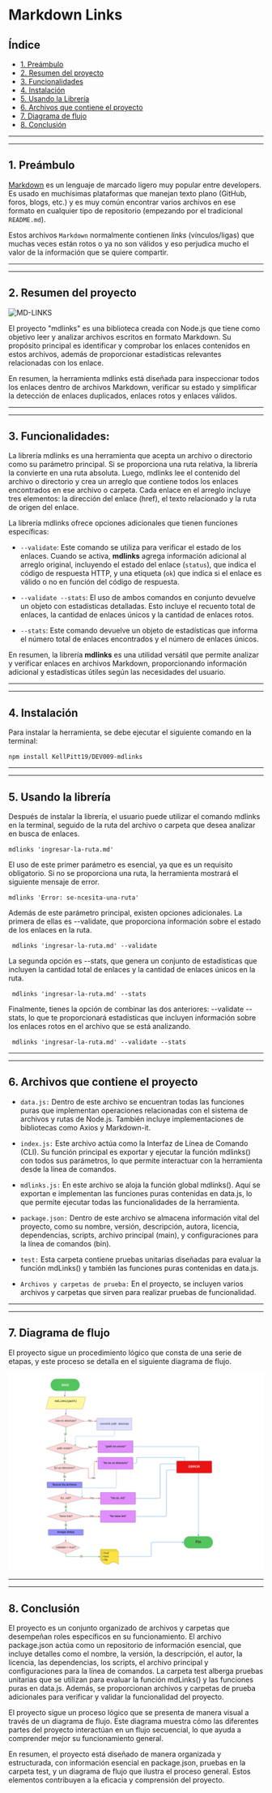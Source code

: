 # Markdown Links

## Índice

* [1. Preámbulo](#1-preámbulo)
* [2. Resumen del proyecto](#2-resumen-del-proyecto)
* [3. Funcionalidades](#3-funcionalidades)
* [4. Instalación](#4-instalación)
* [5. Usando la Librería](#5-usando-la-librería)
* [6. Archivos que contiene el proyecto](#6-archivos-que-contiene-el-proyecto)
* [7. Diagrama de flujo](#7-diagrama-de-flujo)
* [8. Conclusión](#8-conclusión)
****
****


## 1. Preámbulo

[Markdown](https://es.wikipedia.org/wiki/Markdown) es un lenguaje de marcado
ligero muy popular entre developers. Es usado en
muchísimas plataformas que manejan texto plano (GitHub, foros, blogs, etc.) y
es muy común encontrar varios archivos en ese formato en cualquier tipo de
repositorio (empezando por el tradicional `README.md`).

Estos archivos `Markdown` normalmente contienen _links_ (vínculos/ligas) que
muchas veces están rotos o ya no son válidos y eso perjudica mucho el valor de
la información que se quiere compartir.

****
****
## 2. Resumen del proyecto

![MD-LINKS](MD-LINKS.gif)


El proyecto "mdlinks" es una biblioteca creada con Node.js que tiene como objetivo leer y analizar archivos escritos en formato Markdown. Su propósito principal es identificar y comprobar los enlaces contenidos en estos archivos, además de proporcionar estadísticas relevantes relacionadas con los enlace.

En resumen, la herramienta mdlinks está diseñada para inspeccionar todos los enlaces dentro de archivos Markdown, verificar su estado y simplificar la detección de enlaces duplicados, enlaces rotos y enlaces válidos.

****
****
## 3. Funcionalidades:

La librería mdlinks es una herramienta que acepta un archivo o directorio como su parámetro principal. Si se proporciona una ruta relativa, la librería la convierte en una ruta absoluta. Luego, mdlinks lee el contenido del archivo o directorio y crea un arreglo que contiene todos los enlaces encontrados en ese archivo o carpeta. Cada enlace en el arreglo incluye tres elementos: la dirección del enlace (href), el texto relacionado y la ruta de origen del enlace.

La librería mdlinks ofrece opciones adicionales que tienen funciones específicas:

- `--validate`: Este comando se utiliza para verificar el estado de los enlaces. Cuando se activa, **mdlinks** agrega información adicional al arreglo original, incluyendo el estado del enlace (`status`), que indica el código de respuesta HTTP, y una etiqueta (`ok`) que indica si el enlace es válido o no en función del código de respuesta.

- `--validate --stats`: El uso de ambos comandos en conjunto devuelve un objeto con estadísticas detalladas. Esto incluye el recuento total de enlaces, la cantidad de enlaces únicos y la cantidad de enlaces rotos.

- `--stats`: Este comando devuelve un objeto de estadísticas que informa el número total de enlaces encontrados y el número de enlaces únicos.

En resumen, la librería **mdlinks** es una utilidad versátil que permite analizar y verificar enlaces en archivos Markdown, proporcionando información adicional y estadísticas útiles según las necesidades del usuario.
****
****

## 4. Instalación

Para instalar la herramienta, se debe ejecutar el siguiente comando en la terminal:

```
npm install KellPitt19/DEV009-mdlinks
```
****
****
## 5. Usando la librería

Después de instalar la librería, el usuario puede utilizar el comando mdlinks en la terminal, seguido de la ruta del archivo o carpeta que desea analizar en busca de enlaces.

 ```
 mdlinks 'ingresar-la-ruta.md'
 ```
 
El uso de este primer parámetro es esencial, ya que es un requisito obligatorio. Si no se proporciona una ruta, la herramienta mostrará el siguiente mensaje de error.

 ```
 mdlinks 'Error: se-ncesita-una-ruta'
 ```
Además de este parámetro principal, existen opciones adicionales. La primera de ellas es --validate, que proporciona información sobre el estado de los enlaces en la ruta.
```
 mdlinks 'ingresar-la-ruta.md' --validate
 ```

La segunda opción es --stats, que genera un conjunto de estadísticas que incluyen la cantidad total de enlaces y la cantidad de enlaces únicos en la ruta.
```
 mdlinks 'ingresar-la-ruta.md' --stats
 ```

Finalmente, tienes la opción de combinar las dos anteriores: --validate --stats, lo que te proporcionará estadísticas que incluyen información sobre los enlaces rotos en el archivo que se está analizando.
```
 mdlinks 'ingresar-la-ruta.md' --validate --stats
 ```
****
****
 ## 6. Archivos que contiene el proyecto

* `data.js:` Dentro de este archivo se encuentran todas las funciones puras que implementan operaciones relacionadas con el sistema de archivos y rutas de Node.js. También incluye implementaciones de bibliotecas como Axios y Markdown-it.

* `index.js:` Este archivo actúa como la Interfaz de Línea de Comando (CLI). Su función principal es exportar y ejecutar la función mdlinks() con todos sus parámetros, lo que permite interactuar con la herramienta desde la línea de comandos.

* `mdlinks.js:` En este archivo se aloja la función global mdlinks(). Aquí se exportan e implementan las funciones puras contenidas en data.js, lo que permite ejecutar todas las funcionalidades de la herramienta.

* `package.json:` Dentro de este archivo se almacena información vital del proyecto, como su nombre, versión, descripción, autora, licencia, dependencias, scripts, archivo principal (main), y configuraciones para la línea de comandos (bin).

* `test:` Esta carpeta contiene pruebas unitarias diseñadas para evaluar la función mdLinks() y también las funciones puras contenidas en data.js.

* `Archivos y carpetas de prueba:` En el proyecto, se incluyen varios archivos y carpetas que sirven para realizar pruebas de funcionalidad.

****
****
## 7. Diagrama de flujo

El proyecto sigue un procedimiento lógico que consta de una serie de etapas, y este proceso se detalla en el siguiente diagrama de flujo.

![Diagrama de flujo](diagrama.jpeg)

****
****
## 8. Conclusión

El proyecto es un conjunto organizado de archivos y carpetas que desempeñan roles específicos en su funcionamiento. El archivo package.json actúa como un repositorio de información esencial, que incluye detalles como el nombre, la versión, la descripción, el autor, la licencia, las dependencias, los scripts, el archivo principal y configuraciones para la línea de comandos. La carpeta test alberga pruebas unitarias que se utilizan para evaluar la función mdLinks() y las funciones puras en data.js. Además, se proporcionan archivos y carpetas de prueba adicionales para verificar y validar la funcionalidad del proyecto.

El proyecto sigue un proceso lógico que se presenta de manera visual a través de un diagrama de flujo. Este diagrama muestra cómo las diferentes partes del proyecto interactúan en un flujo secuencial, lo que ayuda a comprender mejor su funcionamiento general.

En resumen, el proyecto está diseñado de manera organizada y estructurada, con información esencial en package.json, pruebas en la carpeta test, y un diagrama de flujo que ilustra el proceso general. Estos elementos contribuyen a la eficacia y comprensión del proyecto.